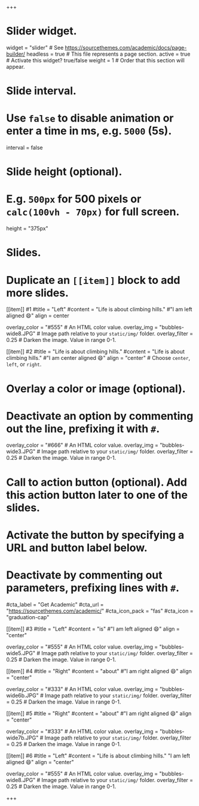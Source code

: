 +++
# Slider widget.
widget = "slider"  # See https://sourcethemes.com/academic/docs/page-builder/
headless = true  # This file represents a page section.
active = true  # Activate this widget? true/false
weight = 1  # Order that this section will appear.

# Slide interval.
# Use `false` to disable animation or enter a time in ms, e.g. `5000` (5s).
interval = false

# Slide height (optional).
# E.g. `500px` for 500 pixels or `calc(100vh - 70px)` for full screen.
height = "375px"

# Slides.
# Duplicate an `[[item]]` block to add more slides.

[[item]] #1
  #title = "Left"
  #content = "Life is about climbing hills." #"I am left aligned :smile:"
  align = center

  overlay_color = "#555"  # An HTML color value.
  overlay_img = "bubbles-wide8.JPG"  # Image path relative to your `static/img/` folder.
  overlay_filter = 0.25  # Darken the image. Value in range 0-1.

[[item]] #2
  #title = "Life is about climbing hills."
  #content = "Life is about climbing hills." #"I am center aligned :smile:"
  align = "center"  # Choose `center`, `left`, or `right`.

  # Overlay a color or image (optional).
  #   Deactivate an option by commenting out the line, prefixing it with `#`.
  overlay_color = "#666"  # An HTML color value.
  overlay_img = "bubbles-wide3.JPG"  # Image path relative to your `static/img/` folder.
  overlay_filter = 0.25  # Darken the image. Value in range 0-1.

  # Call to action button (optional).  Add this action button later to one of the slides.
  #   Activate the button by specifying a URL and button label below.
  #   Deactivate by commenting out parameters, prefixing lines with `#`.
  #cta_label = "Get Academic"
  #cta_url = "https://sourcethemes.com/academic/"
  #cta_icon_pack = "fas"
  #cta_icon = "graduation-cap"

[[item]] #3
  #title = "Left"
  #content = "is" #"I am left aligned :smile:"
  align = "center"

  overlay_color = "#555"  # An HTML color value.
  overlay_img = "bubbles-wide5.JPG"  # Image path relative to your `static/img/` folder.
  overlay_filter = 0.25  # Darken the image. Value in range 0-1.

[[item]] #4
  #title = "Right"
  #content = "about" #"I am right aligned :smile:"
  align = "center"

  overlay_color = "#333"  # An HTML color value.
  overlay_img = "bubbles-wide6b.JPG"  # Image path relative to your `static/img/` folder.
  overlay_filter = 0.25  # Darken the image. Value in range 0-1.

[[item]] #5
  #title = "Right"
  #content = "about" #"I am right aligned :smile:"
  align = "center"

  overlay_color = "#333"  # An HTML color value.
  overlay_img = "bubbles-wide7b.JPG"  # Image path relative to your `static/img/` folder.
  overlay_filter = 0.25  # Darken the image. Value in range 0-1.

[[item]] #6
  #title = "Left"
  #content = "Life is about climbing hills." "I am left aligned :smile:"
  align = "center"

  overlay_color = "#555"  # An HTML color value.
  overlay_img = "bubbles-wide8.JPG"  # Image path relative to your `static/img/` folder.
  overlay_filter = 0.25  # Darken the image. Value in range 0-1.

+++
